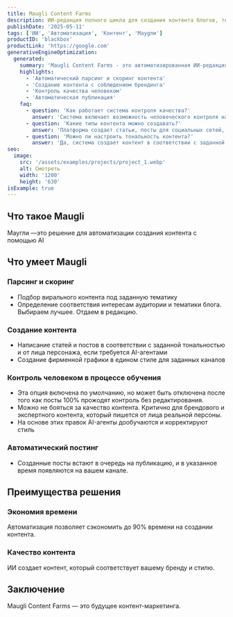 ```yaml
---
title: Maugli Content Farms
description: ИИ-редакция полного цикла для создания контента блогов, телеграм-каналов и соцсетей
publishDate: '2025-05-11'
tags: ['ИИ', 'Автоматизация', 'Контент', 'Мауgли']
productID: 'blackbox'
productLink: 'https://google.com'
generativeEngineOptimization:
  generated:
    summary: 'Maugli Content Farms - это автоматизированная ИИ-редакция для создания качественного контента в различных форматах и каналах.'
    highlights:
      - 'Автоматический парсинг и скоринг контента'
      - 'Создание контента с соблюдением брендинга'
      - 'Контроль качества человеком'
      - 'Автоматическая публикация'
    faq:
      - question: 'Как работает система контроля качества?'
        answer: 'Система включает возможность человеческого контроля на этапе обучения, который можно отключить после достижения 100% качества без редактирования.'
      - question: 'Какие типы контента можно создавать?'
        answer: 'Платформа создает статьи, посты для социальных сетей, телеграм-каналы и фирменную графику в едином стиле.'
      - question: 'Можно ли настроить тональность контента?'
        answer: 'Да, система создает контент в соответствии с заданной тональностью и может писать от лица конкретного персонажа.'
seo:
  image:
    src: '/assets/examples/projects/project_1.webp'
    alt: Смотреть
    width: '1200'
    height: '630'
isExample: true
---
```


## Что такое Maugli

Маугли —это решение для автоматизации создания контента с помощью AI

## Что умеет Maugli

### Парсинг и скоринг

- Подбор вирального контента под заданную тематику
- Определение соответствия интересам аудитории и тематики блога. Выбираем лучшее. Отдаем в редакцию.

### Создание контента

- Написание статей и постов в соответствии с заданной тональностью и от лица персонажа, если требуется AI-агентами
- Создание фирменной графики в едином стиле для заданных каналов

### Контроль человеком в процессе обучения

- Эта опция включена по умолчанию, но может быть отключена после того как посты 100% прожодят контроль без редактирования.
- Можно не бояться за качество контента. Критично для брендового и экспертного контента, который пишется от лица реальной персоны.
- На основе этих правок AI-агенты дообучаются и корректируют стиль

### Автоматический постинг

- Созданные посты встают в очередь на публикацию, и в указанное время появляются на вашем канале.

## Преимущества решения

### Экономия времени

Автоматизация позволяет сэкономить до 90% времени на создании контента.

### Качество контента

ИИ создает контент, который соответствует вашему бренду и стилю.

## Заключение

Maugli Content Farms — это будущее контент-маркетинга.
